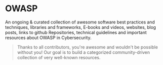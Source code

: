 # OWASP
An ongoing & curated collection of awesome software best practices and techniques, libraries and frameworks, E-books and videos, websites, blog posts, links to github Repositories, technical guidelines and important resources about OWASP in Cybersecurity.
> Thanks to all contributors, you're awesome and wouldn't be possible without you! Our goal is to build a categorized community-driven collection of very well-known resources.


